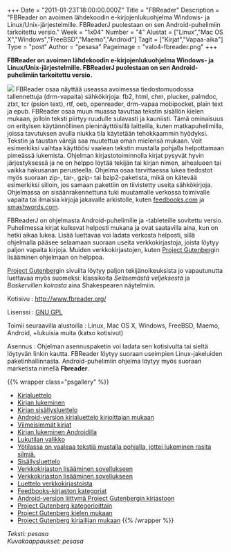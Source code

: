 +++
Date = "2011-01-23T18:00:00.000Z"
Title = "FBReader"
Description = "FBReader on avoimen lähdekoodin e-kirjojenlukuohjelma Windows- ja Linux/Unix-järjestelmille. FBReaderJ puolestaan on sen Android-puhelimiin tarkoitettu versio."
Week = "1x04"
Number = "4"
Alustat = ["Linux","Mac OS X","Windows","FreeBSD","Maemo","Android"]
Tagit = ["Kirjat","Vapaa-aika"]
Type = "post"
Author = "pesasa"
Pageimage = "valo4-fbreader.png"
+++

**FBReader on avoimen lähdekoodin e-kirjojenlukuohjelma Windows- ja
Linux/Unix-järjestelmille. FBReaderJ puolestaan on sen
Android-puhelimiin tarkoitettu versio.**

![ ](/images/valo4-fbreader.png "fig:valo4-fbreader.png") FBReader osaa näyttää
useassa avoimessa tiedostomuodossa tallennettuja (drm-vapaita)
sähkökirjoja: fb2, html, chm, plucker, palmdoc, ztxt, tcr (psion text),
rtf, oeb, openreader, drm-vapaa mobipocket, plain text ja epub. FBReader
osaa muun muassa tavuttaa tekstin sisällön kielen mukaan, jolloin teksti
piirtyy ruudulle sulavasti ja kauniisti. Tämä ominaisuus on erityisen
käytännöllinen pieninäyttöisillä laitteilla, kuten matkapuhelimilla,
joissa tavutuksen avulla niukka tila käytetään tehokkaammin hyödyksi.
Tekstin ja taustan värejä saa muutettua oman mielensä mukaan. Voit
esimerkiksi vaihtaa käyttöösi vaalean tekstin mustalla pohjalla
helpottamaan pimeässä lukemista. Ohjelman kirjastotoiminnolla kirjat
pysyvät hyvin järjestyksessä ja ne on helppo löytää tekijän tai kirjan
nimen, aihealueen tai vaikka hakusanan perusteella. Ohjelma osaa
tarvittaessa lukea tiedostot myös suoraan zip-, tar-, gzip- tai
bzip2-paketista, mikä on kätevää esimerkiksi silloin, jos samaan
pakettiin on tiivistetty useita sähkökirjoja. Ohjelmassa on
sisäänrakennettuna tuki muutamalle verkossa toimivalle vapaita tai
ilmaisia kirjoja jakavalle arkistolle, kuten
[feedbooks.com](http://www.feedbooks.com/) ja
[smashwords.com](http://www.smashwords.com/).

FBReaderJ on ohjelmasta Android-puhelimille ja -tableteille sovitettu
versio. Puhelimessa kirjat kulkevat helposti mukana ja ovat saatavilla
aina, kun on hetki aikaa lukea. Lisää luettavaa voi ladata verkosta
helposti, sillä ohjelmalla pääsee selaamaan suoraan useita
verkkokirjastoja, joista löytyy paljon vapaita kirjoja. Muiden
verkkokirjastojen, kuten [Project Gutenberg](http://www.gutenberg.org/)in
lisääminen ohjelmaan on helppoa.

[Project Gutenberg](http://www.gutenberg.org/)in sivuilta löytyy paljon
tekijänoikeuksista jo vapautunutta luettavaa myös suomeksi: klassikoita
*Seitsemästä veljeksestä* ja *Baskervillen koirasta* aina Shakespearen
näytelmiin.

Kotisivu
:   <http://www.fbreader.org/>

Lisenssi
:   [GNU GPL](GNU_GPL)

Toimii seuraavilla alustoilla
:   Linux, Mac OS X, Windows, FreeBSD, Maemo, Android, +lukuisia muita
    (katso kotisivut)

Asennus
:   Ohjelman asennuspaketin voi ladata sen kotisivulta tai sieltä
    löytyvän linkin kautta. FBReader löytyy suoraan useimpien
    Linux-jakeluiden paketinhallinnasta. Android-puhelimiin ohjelma
    löytyy myös suoraan marketista nimellä **Fbreader**.

{{% wrapper class="psgallery" %}}
* [Kirjaluettelo](/images/fbreader-1.png)
* [Kirjan lukeminen](/images/fbreader-2.png)
* [Kirjan sisällysluettelo](/images/fbreader-3.png)
* [Android-version kirjaluettelo kirjoittajan mukaan](/images/fbreaderj-1.png)
* [Viimeisimmät kirjat](/images/fbreaderj-2.png)
* [Kirjan lukeminen Androidilla](/images/fbreaderj-3.png)
* [Lukutilan valikko](/images/fbreaderj-4.png)
* [Yötilassa on vaaleaa tekstiä mustalla pohjalla, jottei lukeminen rasita silmiä.](/images/fbreaderj-4b.png)
* [Sisällysluettelo](/images/fbreaderj-5.png)
* [Verkkokirjaston lisääminen sovellukseen](/images/fbreaderj-6.png)
* [Verkkokirjaston lisääminen sovellukseen](/images/fbreaderj-7.png)
* [Luettelo verkkokirjastoista](/images/fbreaderj-8.png)
* [Feedbooks-kirjaston kategoriat](/images/fbreaderj-9.png)
* [Android-version liittymä Project Gutenbergin kirjastoon](/images/fbreaderj-10.png)
* [Project Gutenberg kategorioittain](/images/fbreaderj-11.png)
* [Project Gutenberg kielen mukaan](/images/fbreaderj-12.png)
* [Project Gutenberg kirjailijan mukaan](/images/fbreaderj-13.png)
{{% /wrapper %}}

*Teksti: pesasa* <br />
*Kuvakaappaukset: pesasa*
